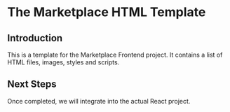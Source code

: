 # The Marketplace HTML Template

## Introduction

This is a template for the Marketplace Frontend project. It contains a list of HTML files, images, styles and scripts.

## Next Steps

Once completed, we will integrate into the actual React project.
